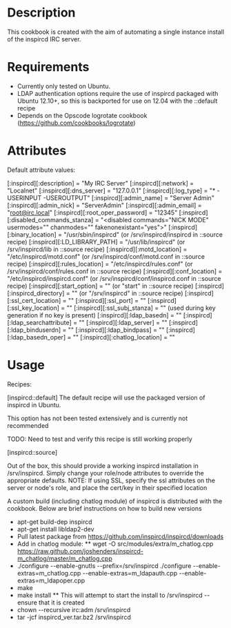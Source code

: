 Description
===========

This cookbook is created with the aim of automating a single instance install of the inspircd IRC server.

Requirements
============

* Currently only tested on Ubuntu.
* LDAP authentication options require the use of inspircd packaged with Ubuntu 12.10+, so this is backported for use on 12.04 with the ::default recipe
* Depends on the Opscode logrotate cookbook (https://github.com/cookbooks/logrotate)

Attributes
==========

Default attribute values:

[:inspircd][:description] = "My IRC Server"
[:inspircd][:network] = "Localnet"
[:inspircd][:dns_server] = "127.0.0.1"
[:inspircd][:log_type] = "* -USERINPUT -USEROUTPUT"
[:inspircd][:admin_name] = "Server Admin"
[:inspircd][:admin_nick] = "ServerAdmin"
[:inspircd][:admin_email] = "root@irc.local"
[:inspircd][:root_oper_password] = "12345"
[:inspircd][:disabled_commands_stanza] = "<disabled commands=\"NICK MODE\" usermodes=\"\" chanmodes=\"\" fakenonexistant=\"yes\">"
[:inspircd][:binary_location] = "/usr/sbin/inspircd" (or /srv/inspircd/inspircd in ::source recipe)
[:inspircd][:LD_LIBRARY_PATH] = "/usr/lib/inspircd" (or /srv/inspircd/lib in ::source recipe)
[:inspircd][:motd_location] = "/etc/inspircd/motd.conf" (or /srv/inspircd/conf/motd.conf in ::source recipe)
[:inspircd][:rules_location] = "/etc/inspircd/rules.conf" (or /srv/inspircd/conf/rules.conf in ::source recipe)
[:inspircd][:conf_location] = "/etc/inspircd/inspircd.conf" (or /srv/inspircd/conf/inspircd.conf in ::source recipe)
[:inspircd][:start_option] = "" (or "start" in ::source recipe)
[:inspircd][:inspircd_directory] = "" (or "/srv/inspircd" in ::source recipe)
[:inspircd][:ssl_cert_location] = ""
[:inspircd][:ssl_port] = ""
[:inspircd][:ssl_key_location] = ""
[:inspircd][:ssl_subj_stanza] = "" (used during key generation if no key is present)
[:inspircd][:ldap_basedn] = ""
[:inspircd][:ldap_searchattribute] = ""
[:inspircd][:ldap_server] = ""
[:inspircd][:ldap_binduserdn] = ""
[:inspircd][:ldap_bindpass] = ""
[:inspircd][:ldap_basedn_oper] = ""
[:inspircd][:chatlog_location] = ""

Usage
=====


Recipes:

[inspircd::default]
The default recipe will use the packaged version of inspircd in Ubuntu.

This option has not been tested extensively and is currently not recommended

TODO: Need to test and verify this recipe is still working properly



[inspircd::source]

Out of the box, this should provide a working inspircd installation in /srv/inspircd. Simply change your role/node attributes to override the appropriate defaults.
NOTE:  If using SSL, specify the ssl attributes on the server or node's role, and place the cert/key in their specified location


A custom build (including chatlog module) of inspircd is distributed with the cookbook. Below are brief instructions on how to build new versions
* apt-get build-dep inspircd
* apt-get install libldap2-dev
* Pull latest package from https://github.com/inspircd/inspircd/downloads
* Add in chatlog module:
** wget -O src/modules/extra/m_chatlog.cpp https://raw.github.com/joshenders/inspircd-m_chatlog/master/m_chatlog.cpp
*  ./configure --enable-gnutls --prefix=/srv/inspircd ./configure --enable-extras=m_chatlog.cpp --enable-extras=m_ldapauth.cpp --enable-extras=m_ldapoper.cpp
* make
* make install
** This will attempt to start the install to /srv/inspircd -- ensure that it is created
* chown --recursive irc:adm /srv/inspircd
* tar -jcf inspircd_ver.tar.bz2 /srv/inspircd


